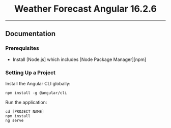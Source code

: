 <h1 style="text-align: center">Weather Forecast Angular 16.2.6</h1>

<hr>

## Documentation


### Prerequisites

- Install [Node.js] which includes [Node Package Manager][npm]

### Setting Up a Project

Install the Angular CLI globally:

```
npm install -g @angular/cli
```

Run the application:

```
cd [PROJECT NAME]
npm install
ng serve
```


